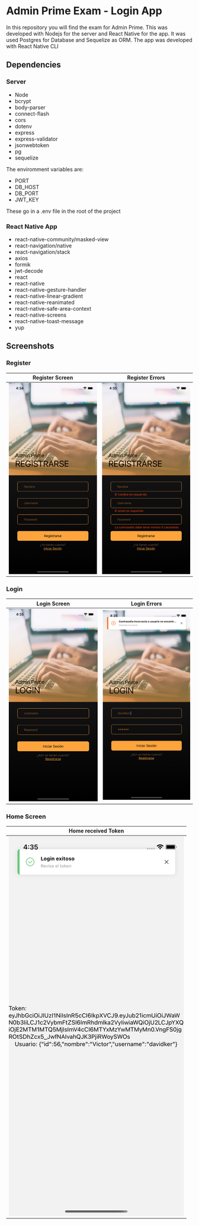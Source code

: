 # Admin Prime Exam - Login App

In this repository you will find the exam for Admin Prime.
This was developed with Nodejs for the server and React Native for the app. It was used Postgres for Database and Sequelize as ORM.
The app was developed with React Native CLI
## Dependencies

### Server

- Node
- bcrypt
- body-parser
- connect-flash
- cors
- dotenv
- express
- express-validator
- jsonwebtoken
- pg
- sequelize

The enviromment variables are:
- PORT
- DB_HOST
- DB_PORT
- JWT_KEY


These go in a .env file in the root of the project

### React Native App
- react-native-community/masked-view
- react-navigation/native
- react-navigation/stack
- axios
- formik
- jwt-decode
- react
- react-native
- react-native-gesture-handler
- react-native-linear-gradient
- react-native-reanimated
- react-native-safe-area-context
- react-native-screens
- react-native-toast-message
- yup

## Screenshots
### Register
|     Register Screen   |  Register Errors    | 
| ------------------------- |:-----------------------:
| ![Output sample](https://github.com/DavidKer1/AminPrimeExam/blob/main/screenshots/register.png)|![Output sample](https://github.com/DavidKer1/AminPrimeExam/blob/main/screenshots/error-register.png)

### Login
|     Login Screen   |  Login Errors    | 
| ------------------------- |:-----------------------:
| ![Output sample](https://github.com/DavidKer1/AminPrimeExam/blob/main/screenshots/login.png)|![Output sample](https://github.com/DavidKer1/AminPrimeExam/blob/main/screenshots/error-login.png)

### Home Screen
|     Home received Token  
| ------------------------- |
| ![Output sample](https://github.com/DavidKer1/AminPrimeExam/blob/main/screenshots/home.png)



